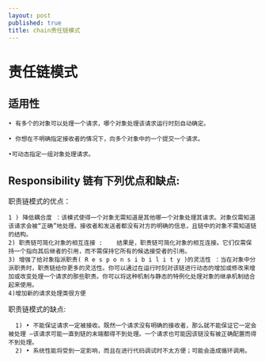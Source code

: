 ```yaml
---
layout: post
published: true
title: chain责任链模式
---
```

# 责任链模式

## 适用性

    • 有多个的对象可以处理一个请求，哪个对象处理该请求运行时刻自动确定。

    • 你想在不明确指定接收者的情况下，向多个对象中的一个提交一个请求。

    •可动态指定一组对象处理请求。
    
## Responsibility 链有下列优点和缺点:

职责链模式的优点：

    1 ) 降低耦合度 ：该模式使得一个对象无需知道是其他哪一个对象处理其请求。对象仅需知道该请求会被“正确”地处理。接收者和发送者都没有对方的明确的信息，且链中的对象不需知道链的结构。
    2) 职责链可简化对象的相互连接 :    结果是，职责链可简化对象的相互连接。它们仅需保持一个指向其后继者的引用，而不需保持它所有的候选接受者的引用。
    3) 增强了给对象指派职责( R e s p o n s i b i l i t y )的灵活性 ：当在对象中分派职责时，职责链给你更多的灵活性。你可以通过在运行时刻对该链进行动态的增加或修改来增加或改变处理一个请求的那些职责。你可以将这种机制与静态的特例化处理对象的继承机制结合起来使用。
    4)增加新的请求处理类很方便


职责链模式的缺点:

      1) • 不能保证请求一定被接收。既然一个请求没有明确的接收者，那么就不能保证它一定会被处理 —该请求可能一直到链的末端都得不到处理。一个请求也可能因该链没有被正确配置而得不到处理。
      2) • 系统性能将受到一定影响，而且在进行代码调试时不太方便；可能会造成循环调用。
